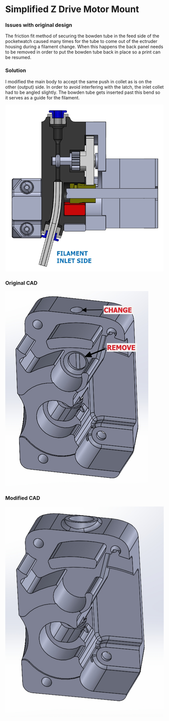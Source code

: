 # Simplified Z Drive Motor Mount

### Issues with original design
The friction fit method of securing the bowden tube in the feed side of the pocketwatch caused many times for the tube to come out of the ectruder housing during a filament change. When this happens the back panel needs to be removed in order to put the bowden tube back in place so a print can be resumed.



### Solution
I modified the main body to accept the same push in collet as is on the other (output) side.
In order to avoid interfering with the latch, the inlet collet had to be angled slightly. The bowden tube gets inserted past this bend so it serves as a guide for the filament.

![Filament path cross section](Filament%20Path%20Xsection.jpg?raw=true)

### Original CAD
![Before CAD](Before.jpg?raw=true)
### Modified CAD
![After CAD](After.jpg?raw=true)
